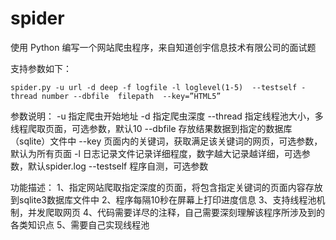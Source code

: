 # spider
使用 Python 编写一个网站爬虫程序，来自知道创宇信息技术有限公司的面试题

支持参数如下：
```
spider.py -u url -d deep -f logfile -l loglevel(1-5)  --testself -thread number --dbfile  filepath  --key=”HTML5”
```

参数说明：
-u 指定爬虫开始地址
-d 指定爬虫深度
--thread 指定线程池大小，多线程爬取页面，可选参数，默认10
--dbfile 存放结果数据到指定的数据库（sqlite）文件中
--key 页面内的关键词，获取满足该关键词的网页，可选参数，默认为所有页面
-l 日志记录文件记录详细程度，数字越大记录越详细，可选参数，默认spider.log
--testself 程序自测，可选参数

功能描述：
1、指定网站爬取指定深度的页面，将包含指定关键词的页面内容存放到sqlite3数据库文件中
2、程序每隔10秒在屏幕上打印进度信息
3、支持线程池机制，并发爬取网页
4、代码需要详尽的注释，自己需要深刻理解该程序所涉及到的各类知识点
5、需要自己实现线程池
